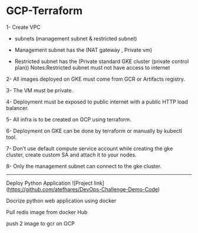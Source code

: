 # GCP-Terraform
1- Create VPC

- subnets (management subnet & restricted subnet)

- Management subnet has the (NAT gateway , Private vm)

- Restricted subnet has the (Private standard GKE cluster (private control plan)) Notes:Restricted subnet must not have access to internet

2- All images deployed on GKE must come from GCR or Artifacts registry.

3- The VM must be private.

4- Deployment must be exposed to public internet with a public HTTP load balancer.

5- All infra is to be created on GCP using terraform.

6- Deployment on GKE can be done by terraform or manually by kubectl tool.

7- Don’t use default compute service account while creating the gke cluster, create custom SA and attach it to your nodes.

8- Only the management subnet can connect to the gke cluster.

--------------------------------------------------------------------------------------------------------------------------------------

Deploy Python Application ![Project link] (https://github.com/atefhares/DevOps-Challenge-Demo-Code)

Docrize python web application using docker

Pull redis image from docker Hub

push 2 image to gcr on GCP

